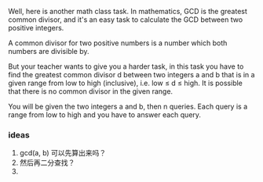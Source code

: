 Well, here is another math class task. In mathematics, GCD is the greatest common divisor, and it's an easy task to
calculate the GCD between two positive integers.

A common divisor for two positive numbers is a number which both numbers are divisible by.

But your teacher wants to give you a harder task, in this task you have to find the greatest common divisor d between
two integers a and b that is in a given range from low to high (inclusive), i.e. low ≤ d ≤ high. It is possible that
there is no common divisor in the given range.

You will be given the two integers a and b, then n queries. Each query is a range from low to high and you have to
answer each query.

### ideas

1. gcd(a, b) 可以先算出来吗？
2. 然后再二分查找？
3. 